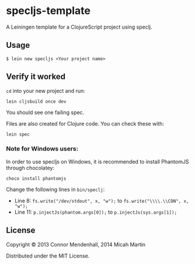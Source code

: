 # specljs-template

A Leiningen template for a ClojureScript project using speclj.

## Usage

    $ lein new specljs <Your project name>

## Verify it worked

`cd` into your new project and run:

    lein cljsbuild once dev

You should see one failing spec.

Files are also created for Clojure code.  You can check these with:

    lein spec

### Note for Windows users:

In order to use specljs on Windows, it is recommended to install PhantomJS through chocolatey:

    choco install phantomjs
    
Change the following lines in `bin/speclj`:

* Line 8: `fs.write("/dev/stdout", x, "w");` to `fs.write("\\\\.\\CON", x, "w");`
* Line 11: `p.injectJs(phantom.args[0]);` to `p.injectJs(sys.args[1]);`


## License

Copyright © 2013 Connor Mendenhall, 2014 Micah Martin

Distributed under the MIT License.
